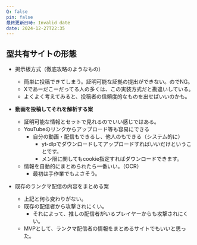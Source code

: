 ```yaml
---
Q: false
pin: false
最終更新日時: Invalid date
date: 2024-12-27T22:35
---
```

## 型共有サイトの形態

- 掲示板方式（徹底攻略のようなもの）
    - 簡単に投稿できてしまう。証明可能な証拠の提出ができない。のでNG。
    - Xであーだこーだってる人の多くは、この実装方式だと勘違いしている。
    - よくよく考えてみると、投稿者の信頼度的なものを出せばいいのかも。

  

- **動画を投稿してそれを解析する案**
    - 証明可能な情報とセットで見れるのでいい感じではある。
    - YouTubeのリンクからアップロード等も容易にできる
        - 自分の動画・配信もできるし、他人のもできる（システム的に）
            - yt-dlpでダウンロードしてアップロードすればいいだけということです。
            - メン限に関してもcookie指定すればダウンロードできます。
    - 情報を自動的にまとめられたら一番いい。（OCR）
        - 最初は手作業でもよさそう。

  

- 既存のランクマ配信の内容をまとめる案
    - 上記と何ら変わりがない。
    - 既存の配信者から攻撃されにくい。
        - それによって、推しの配信者がいるプレイヤーからも攻撃されにくい。
    - MVPとして、ランクマ配信者の情報をまとめるサイトでもいいと思った。